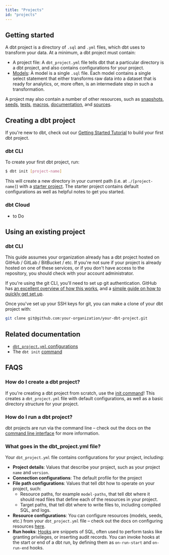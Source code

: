```yaml
---
title: "Projects"
id: "projects"
---
```

## Getting started
A dbt project is a directory of `.sql` and `.yml` files, which dbt uses to transform your data. At a minimum, a dbt project must contain:
* A project file: A `dbt_project.yml` file tells dbt that a particular directory is a dbt project, and also contains configurations for your project.
* [Models](building-models): A model is a single `.sql` file. Each model contains a single select statement that either transforms raw data into a dataset that is ready for analytics, or, more often, is an intermediate step in such a transformation.

A project may also contain a number of other resources, such as [snapshots](snapshots), [seeds](seeds), [tests](testing), [macros](macros), [documentation](documentation), and [sources](using-sources).

## Creating a dbt project

<Callout type="info" title="Creating your first dbt project">

If you're new to dbt, check out our [Getting Started Tutorial](tutorial/1-setting-up.md) to build your first dbt project.

</Callout>


### dbt CLI
To create your first dbt project, run:

```bash
$ dbt init [project-name]
```

This will create a new directory in your current path (i.e. at `./[project-name]`) with a [starter project](https://github.com/fishtown-analytics/dbt-starter-project). The starter project contains default configurations as well as helpful notes to get you started.



### dbt Cloud
* to Do

## Using an existing project

### dbt CLI

This guide assumes your organization already has a dbt project hosted on GitHub / GitLab / BitBucket / etc. If you're not sure if your project is already hosted on one of these services, or if you don't have access to the repository, you should check with your account administrator.


If you're using the git CLI, you'll need to set up git authentication. GitHub has [an excellent overview of how this works](https://help.github.com/articles/connecting-to-github-with-ssh/), and a [simple guide on how to quickly get set up](https://help.github.com/articles/generating-a-new-ssh-key-and-adding-it-to-the-ssh-agent/).

Once you've set up your SSH keys for git, you can make a clone of your dbt project with:

```bash
git clone git@github.com:your-organization/your-dbt-project.git
```

## Related documentation
* [`dbt_project.yml` configurations](reference/dbt_project.yml.md)
* The `dbt init` [command](running-a-dbt-project/command-line-interface/init.md)


## FAQS
<FAQ src="structure-a-project" />

### How do I create a dbt project?
If you're creating a dbt project from scratch, use the [init command](init)! This creates a `dbt_project.yml` file with default configurations, as well as a basic directory structure for your project.

### How do I run a dbt project?
dbt projects are run via the command line – check out the docs on the [command line interface](command-line-interface) for more information.

### What goes in the dbt_project.yml file?
Your `dbt_project.yml` file contains configurations for your project, including:
* **Project details**: Values that describe your project, such as your project `name` and `version`.
* **Connection configurations**: The default profile for the project
* **File path configurations**: Values that tell dbt how to operate on your project, such:
  * Resource paths, for example `model-paths`, that tell dbt where it should read files that define each of the resources in your project.
  * Target paths, that tell dbt where to write files to, including compiled SQL, and logs.
* **Resource configurations**: You can configure resources (models, seeds, etc.) from your `dbt_project.yml` file – check out the docs on configuring resources [here](configuring-models).
* **Run hooks**: [Hooks](hooks) are snippets of SQL, often used to perform tasks like granting privileges, or inserting audit records. You can invoke hooks at the start or end of a dbt run, by defining them as `on-run-start` and `on-run-end` hooks.
